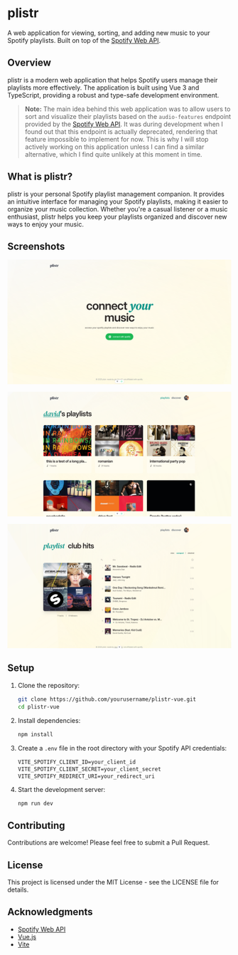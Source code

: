 # plistr

A web application for viewing, sorting, and adding new music to your Spotify playlists. Built on top of the
[Spotify Web API](https://developer.spotify.com/documentation/web-api).

## Overview

plistr is a modern web application that helps Spotify users manage their playlists more effectively. The application is built using Vue 3 and TypeScript, providing a robust and type-safe development environment.

> **Note:** The main idea behind this web application was to allow users to sort and visualize their playlists based
> on the `audio-features` endpoint provided by the [Spotify Web API](https://developer.spotify.com/documentation/web-api).
> It was during development when I found out that this endpoint is actually deprecated, rendering that feature
> impossible to implement for now. This is why I will stop actively working on this application unless I can find
> a similar alternative, which I find quite unlikely at this moment in time.

## What is plistr?

plistr is your personal Spotify playlist management companion. It provides an intuitive interface for managing your Spotify playlists, making it easier to organize your music collection. Whether you're a casual listener or a music enthusiast, plistr helps you keep your playlists organized and discover new ways to enjoy your music.

## Screenshots

![login_screen.png](public/login_screen.png)

![home_view.png](public/home_view.png)

![playlist_view.png](public/playlist_view.png)

## Setup

1. Clone the repository:
   ```bash
   git clone https://github.com/yourusername/plistr-vue.git
   cd plistr-vue
   ```

2. Install dependencies:
   ```bash
   npm install
   ```

3. Create a `.env` file in the root directory with your Spotify API credentials:
   ```
   VITE_SPOTIFY_CLIENT_ID=your_client_id
   VITE_SPOTIFY_CLIENT_SECRET=your_client_secret
   VITE_SPOTIFY_REDIRECT_URI=your_redirect_uri
   ```

4. Start the development server:
   ```bash
   npm run dev
   ```

## Contributing

Contributions are welcome! Please feel free to submit a Pull Request.

## License

This project is licensed under the MIT License - see the LICENSE file for details.

## Acknowledgments

- [Spotify Web API](https://developer.spotify.com/documentation/web-api)
- [Vue.js](https://vuejs.org/)
- [Vite](https://vitejs.dev/)
